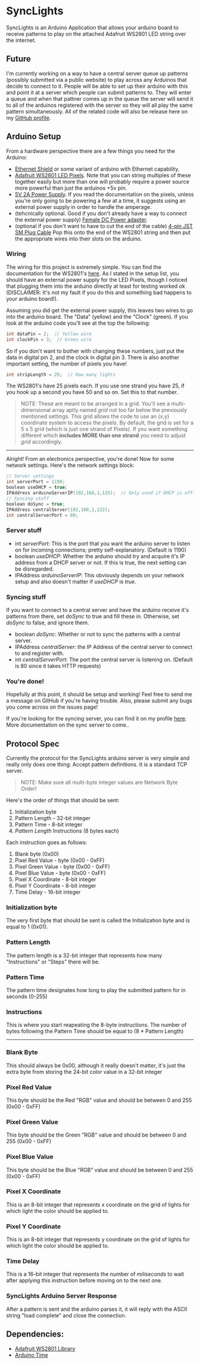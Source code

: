 # SyncLights

SyncLights is an Arduino Application that allows your arduino board to receive patterns to play on the attached Adafruit WS2801 LED string over the internet.

## Future

I'm currently working on a way to have a central server queue up patterns (possibly submitted via a public website) to play across any Arduinos that decide to connect to it. People will be able to set up their arduino with this and point it at a server which people can submit patterns to. They will enter a queue and when that pattner comes up in the queue the server will send it to all of the arduinos registered with the server so they will all play the same pattern simultaneously. All of the related code will also be release here on my [GitHub profile](http://github.com/theanti9).


## Arduino Setup

From a hardware perspective there are a few things you need for the Arduino:

* [Ethernet Shield](http://arduino.cc/en/Main/ArduinoEthernetShield) or some variant of arduino with Ethernet capability.
* [Adafruit WS2801 LED Pixels](http://www.adafruit.com/products/738). Note that you can string multiples of these together easily but more than one will probably require a power source more powerful than just the arduinos +5v pin.
* [5V 2A Power Supply](http://www.adafruit.com/products/276). If you read the documentation on the pixels, unless you're only going to be powering a few at a time, it suggests using an external power supply in order to handle the amperage.
* (tehcnically optional. Good if you don't already have a way to connect the external power supply) [Female DC Power adapter](http://www.adafruit.com/products/368). 
* (optional if you don't want to have to cut the end of the cable) [4-pin JST SM Plug Cable](http://www.adafruit.com/products/578) Pop this onto the end of the WS2801 string and then put the appropriate wires into their slots on the arduino.

### Wiring

The wiring for this project is extremely simple. You can find the documentation for the WS2801's [here](http://www.ladyada.net/products/pixel12mm/#wiring). As I stated in the setup list, you should have an external power supply for the LED Pixels, though I noticed that plugging them into the arduino directly at least for testing worked ok (DISCLAIMER: It's not my fault if you do this and something bad happens to your arduino board!).

Assuming you did get the external power supply, this leaves two wires to go into the arduino board. The "Data" (yellow) and the "Clock" (green). If you look at the arduino code you'll see at the top the following:

```c
int dataPin = 2;  // Yellow wire
int clockPin = 3;  // Green wire
```

So if you don't want to bother with changing these numbers, just put the data in digital pin 2, and the clock in digital pin 3. There is also another important setting, the number of pixels you have!

```c
int stripLength = 25;  // How many lights
```

The WS2801's have 25 pixels each. If you use one strand you have 25, if you hook up a second you have 50 and so on. Set this to that number.

> NOTE: These are meant to be arranged in a grid. You'll see a multi-dimensional array aptly named *grid* not too far below the previously mentioned settings. This grid allows the code to use an (x,y) coordinate system to access the pixels.
> By default, the grid is set for a 5 x 5 grid (which is just one strand of Pixels). If you want something different which __includes MORE than one strand__ you need to adjust *grid* accordingly.

* * *

Alright! From an electronics perspective, you're done! Now for some network settings. Here's the network settings block:

```c
// Server settings
int serverPort = 1190;
boolean useDHCP = true;
IPAddress arduinoServerIP(192,168,1,125);  // Only used if DHCP is off. This will depend on your network setup.
// Syncing stuff
boolean doSync = true;
IPAddress centralServer(192,168,1,122);
int centralServerPort = 80;
```

### Server stuff

- int *serverPort*: This is the port that you want the arduino server to listen on for incoming connections; pretty self-explanatory. (Default is 1190)
- boolean *useDHCP*: Whether the arduino should try and acquire it's IP address from a DHCP server or not. If this is true, the next setting can be disregarded.
- IPAddress *arduinoServerIP*: This obviously depends on your network setup and also doesn't matter if *useDHCP* is *true*.

### Syncing stuff

If you want to connect to a central server and have the arduino receive it's patterns from there, set *doSync* to true and fill these in. Otherwise, set *doSync* to false, and ignore them.

- boolean *doSync*: Whether or not to sync the patterns with a central server.
- IPAddress *centralServer*: the IP Address of the central server to connect to and register with.
- int *centralServerPort*: The port the central server is listening on. (Default is 80 since it takes HTTP requests)

### You're done!

Hopefully at this point, it should be setup and working! Feel free to send me a message on GitHub if you're having trouble. Also, please submit any bugs you come across on the issues page!

If you're looking for the syncing server, you can find it on my profile [here](https://github.com/theanti9/SyncLightsServer). More documentation on the sync server to come..

## Protocol Spec

Currently the protocol for the SyncLights arduino server is very simple and really only does one thing: Accept pattern definitions. It is a standard TCP server.

> NOTE: Make sure all multi-byte integer values are Network Byte Order!

Here's the order of things that should be sent:

1. Initialization byte
2. Pattern Length - 32-bit integer
3. Pattern Time - 8-bit integer
4. *Pattern Length* Instructions (8 bytes each)

Each instruction goes as follows:

1. Blank byte (0x00)
2. Pixel Red Value - byte (0x00 - 0xFF)
3. Pixel Green Value - byte (0x00 - 0xFF)
4. Pixel Blue Value - byte (0x00 - 0xFF)
5. Pixel X Coordinate - 8-bit integer
6. Pixel Y Coordinate - 8-bit integer
7. Time Delay - 16-bit integer

### Initialization byte

The very first byte that should be sent is called the Initialization byte and is equal to 1 (0x01).

### Pattern Length

The pattern length is a 32-bit integer that represents how many "Instructions" or "Steps" there will be.

### Pattern Time

The pattern time designates how long to play the submitted pattern for in seconds (0-255)

### Instructions

This is where you start reapeating the 8-byte instructions. The number of bytes following the Pattern Time should be equal to (8 * Pattern Length)

* * *

### Blank Byte

This should always be 0x00, although it really doesn't matter, it's just the extra byte from storing the 24-bit color value in a 32-bit integer

### Pixel Red Value

This byte should be the Red "RGB" value and should be between 0 and 255 (0x00 - 0xFF)

### Pixel Green Value

This byte should be the Green "RGB" value and should be between 0 and 255 (0x00 - 0xFF)

### Pixel Blue Value

This byte should be the Blue "RGB" value and should be between 0 and 255 (0x00 - 0xFF)

### Pixel X Coordinate

This is an 8-bit integer that represents x coordinate on the grid of lights for which light the color should be applied to.

### Pixel Y Coordinate

This is an 8-bit integer that represents y coordinate on the grid of lights for which light the color should be applied to.

### Time Delay

This is a 16-bit integer that represents the number of *miliseconds* to wait after applying this instruction before moving on to the next one.



### SyncLights Arduino Server Response

After a pattern is sent and the arduino parses it, it will reply with the ASCII string "load complete" and close the connection.



## Dependencies:

* [Adafruit WS2801 Library](https://github.com/adafruit/Adafruit-WS2801-Library)
* [Arduino Time](http://www.arduino.cc/playground/uploads/Code/Time.zip)


